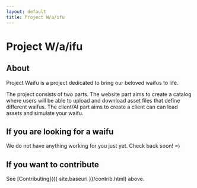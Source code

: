 ```yaml
---
layout: default
title: Project W/a/ifu
---
```


# Project W/a/ifu

## About

Project Waifu is a project dedicated to bring our beloved waifus to
life.

The project consists of two parts.  The website part aims to create a
catalog where users will be able to upload and download asset files that
define different waifus.  The client/AI part aims to create a client can
can load assets and simulate your waifu.

## If you are looking for a waifu

We do not have anything working for you just yet.  Check back soon! =)

## If you want to contribute

See [Contributing]({{ site.baseurl }}/contrib.html) above.
